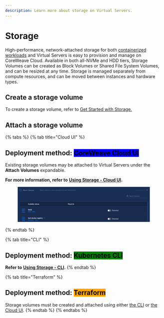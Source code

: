 ```yaml
---
description: Learn more about storage on Virtual Servers.
---
```


# Storage

High-performance, network-attached storage for both [containerized workloads](https://docs.coreweave.com/coreweave-kubernetes/getting-started) and Virtual Servers is easy to provision and manage on CoreWeave Cloud. Available in both all-NVMe and HDD tiers, Storage Volumes can be created as Block Volumes or Shared File System Volumes, and can be resized at any time. Storage is managed separately from compute resources, and can be moved between instances and hardware types.

## Create a storage volume

To create a storage volume, refer to [Get Started with Storage.](../../storage/storage/)

## Attach a storage volume

{% tabs %}
{% tab title="Cloud UI" %}
## Deployment method: <mark style="background-color:blue;">CoreWeave Cloud UI</mark>&#x20;

Existing storage volumes may be attached to Virtual Servers under the **Attach Volumes** expandable.

**For more information, refer to** [**Using Storage - Cloud UI**](../../storage/storage/using-storage-cloud-ui.md#attach-a-storage-volume-using-the-cloud-ui)**.**

<figure><img src="../../.gitbook/assets/image (47).png" alt="The &#x22;Attach volumes&#x22; expandable"><figcaption></figcaption></figure>
{% endtab %}

{% tab title="CLI" %}
## Deployment method: <mark style="background-color:green;">Kubernetes CLI</mark>

**Refer to** [**Using Storage - CLI**](../../storage/storage/using-storage-kubectl.md)**.**
{% endtab %}

{% tab title="Terraform" %}
## Deployment method: <mark style="background-color:orange;">Terraform</mark>

Storage volumes must be created and attached using either [the CLI](../../storage/storage/using-storage-kubectl.md) or [the Cloud UI](../../storage/storage/using-storage-cloud-ui.md).
{% endtab %}
{% endtabs %}
